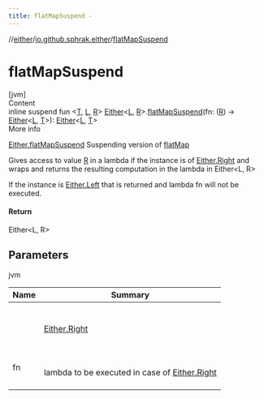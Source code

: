 ```yaml
---
title: flatMapSuspend -
---
```

//[either](../index.md)/[io.github.sphrak.either](index.md)/[flatMapSuspend](flat-map-suspend.md)



# flatMapSuspend  
[jvm]  
Content  
inline suspend fun <[T](flat-map-suspend.md), [L](flat-map-suspend.md), [R](flat-map-suspend.md)> [Either](-either/index.md)<[L](flat-map-suspend.md), [R](flat-map-suspend.md)>.[flatMapSuspend](flat-map-suspend.md)(fn: ([R](flat-map-suspend.md)) -> [Either](-either/index.md)<[L](flat-map-suspend.md), [T](flat-map-suspend.md)>): [Either](-either/index.md)<[L](flat-map-suspend.md), [T](flat-map-suspend.md)>  
More info  


[Either.flatMapSuspend](flat-map-suspend.md) Suspending version of [flatMap](flat-map.md)



Gives access to value [R](flat-map-suspend.md) in a lambda if the instance is of [Either.Right](-either/-right/index.md) and wraps and returns the resulting computation in the lambda in Either<L, R>



If the instance is [Either.Left](-either/-left/index.md) that is returned and lambda fn will not be executed.



#### Return  


Either<L, R>



## Parameters  
  
jvm  
  
|  Name|  Summary| 
|---|---|
| <a name="io.github.sphrak.either//flatMapSuspend/io.github.sphrak.either.Either[TypeParam(bounds=[kotlin.Any?]),TypeParam(bounds=[kotlin.Any?])]#kotlin.Function1[TypeParam(bounds=[kotlin.Any?]),io.github.sphrak.either.Either[TypeParam(bounds=[kotlin.Any?]),TypeParam(bounds=[kotlin.Any?])]]/PointingToDeclaration/"></a><receiver>| <a name="io.github.sphrak.either//flatMapSuspend/io.github.sphrak.either.Either[TypeParam(bounds=[kotlin.Any?]),TypeParam(bounds=[kotlin.Any?])]#kotlin.Function1[TypeParam(bounds=[kotlin.Any?]),io.github.sphrak.either.Either[TypeParam(bounds=[kotlin.Any?]),TypeParam(bounds=[kotlin.Any?])]]/PointingToDeclaration/"></a><br><br>[Either.Right](-either/-right/index.md)<br><br>
| <a name="io.github.sphrak.either//flatMapSuspend/io.github.sphrak.either.Either[TypeParam(bounds=[kotlin.Any?]),TypeParam(bounds=[kotlin.Any?])]#kotlin.Function1[TypeParam(bounds=[kotlin.Any?]),io.github.sphrak.either.Either[TypeParam(bounds=[kotlin.Any?]),TypeParam(bounds=[kotlin.Any?])]]/PointingToDeclaration/"></a>fn| <a name="io.github.sphrak.either//flatMapSuspend/io.github.sphrak.either.Either[TypeParam(bounds=[kotlin.Any?]),TypeParam(bounds=[kotlin.Any?])]#kotlin.Function1[TypeParam(bounds=[kotlin.Any?]),io.github.sphrak.either.Either[TypeParam(bounds=[kotlin.Any?]),TypeParam(bounds=[kotlin.Any?])]]/PointingToDeclaration/"></a><br><br>lambda to be executed in case of [Either.Right<R>](-either/index.md)<br><br>
  
  



